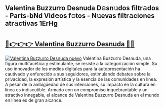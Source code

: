 ## Valentina Buzzurro Desnuda D𝚎sn𝚞dos filtr𝚊dos - Parts-bNd Vid𝚎os f𝚘tos - N𝚞evas filtr𝚊ciones atr𝚊ctivas 1ErHg

# <h2><a href="http://mb2d8z.tromn.icu/?c=Valentina+Buzzurro+Desnuda">🔗👉👉👉 Valentina Buzzurro Desnuda 🔗🔗</a></h2>

[![Valentina Buzzurro Desnuda nuevo](https://i.imgur.com/pEAQMta.gif)](http://mb2d8z.tromn.icu/?c=Valentina+Buzzurro+Desnuda)
Valentina Buzzurro Desnuda, una figura multifacética y estimulante, se resiste a la categorización simple. Su uso innovador de los medios digitales para la autopresentación ha cautivado y enfurecido a sus seguidores, estimulando debates sobre la privacidad, la expresión artística y la esencia de las comunidades en línea. A pesar de la ambigüedad de sus intenciones, su impacto en la cultura en línea es indiscutible. Armado con un compromiso inquebrantable y un atractivo innegable, el alcance de Valentina Buzzurro Desnuda en el mundo en línea es de gran alcance.
